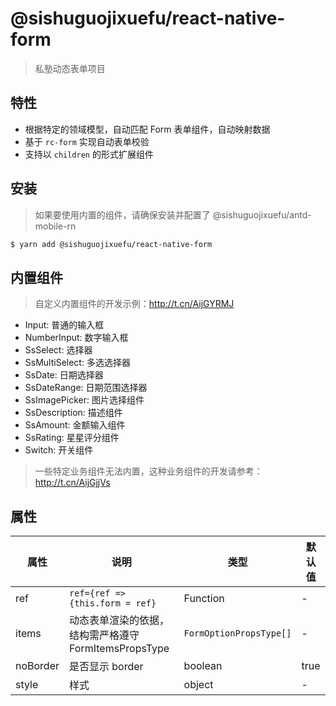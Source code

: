 # @sishuguojixuefu/react-native-form

> 私塾动态表单项目

## 特性

- 根据特定的领域模型，自动匹配 Form 表单组件，自动映射数据
- 基于 `rc-form` 实现自动表单校验
- 支持以 `children` 的形式扩展组件

## 安装

> 如果要使用内置的组件，请确保安装并配置了 @sishuguojixuefu/antd-mobile-rn

```sh
$ yarn add @sishuguojixuefu/react-native-form
```

## 内置组件

> 自定义内置组件的开发示例：http://t.cn/AijGYRMJ

- Input: 普通的输入框
- NumberInput: 数字输入框
- SsSelect: 选择器
- SsMultiSelect: 多选选择器
- SsDate: 日期选择器
- SsDateRange: 日期范围选择器
- SsImagePicker: 图片选择组件
- SsDescription: 描述组件
- SsAmount: 金额输入组件
- SsRating: 星星评分组件
- Switch: 开关组件

> 一些特定业务组件无法内置，这种业务组件的开发请参考：http://t.cn/AijGjjVs

## 属性

| 属性     | 说明                                                  | 类型                    | 默认值 |
| -------- | ----------------------------------------------------- | ----------------------- | ------ |
| ref      | `ref={ref => {this.form = ref}`                       | Function                | -      |
| items    | 动态表单渲染的依据，结构需严格遵守 FormItemsPropsType | `FormOptionPropsType[]` | -      |
| noBorder | 是否显示 border                                       | boolean                 | true   |
| style    | 样式                                                  | object                  | -      |
